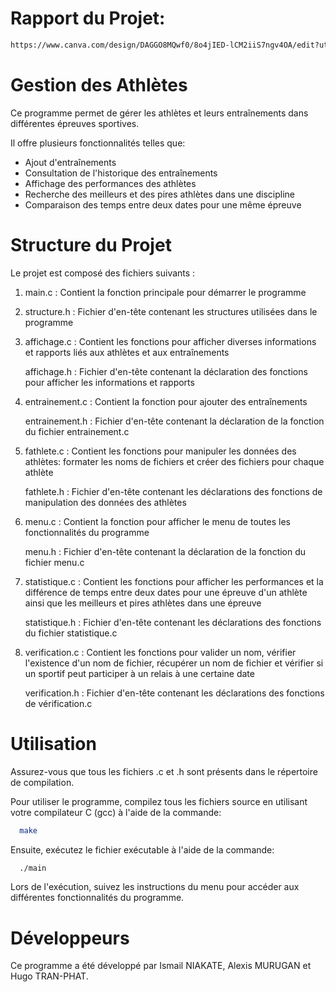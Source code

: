 # Rapport du Projet: 
```bash
https://www.canva.com/design/DAGGO8MQwf0/8o4jIED-lCM2iiS7ngv4OA/edit?utm_content=DAGGO8MQwf0&utm_campaign=designshare&utm_medium=link2&utm_source=sharebutton
```

# Gestion des Athlètes

Ce programme permet de gérer les athlètes et leurs entraînements dans différentes épreuves sportives. 

Il offre plusieurs fonctionnalités telles que:
  - Ajout d'entraînements
  - Consultation de l'historique des entraînements
  - Affichage des performances des athlètes
  - Recherche des meilleurs et des pires athlètes dans une discipline
  - Comparaison des temps entre deux dates pour une même épreuve



# Structure du Projet
Le projet est composé des fichiers suivants :

1. main.c : Contient la fonction principale pour démarrer le programme


2. structure.h : Fichier d'en-tête contenant les structures utilisées dans le programme


3. affichage.c : Contient les fonctions pour afficher diverses informations et rapports liés aux athlètes et aux entraînements

   affichage.h : Fichier d'en-tête contenant la déclaration des fonctions pour afficher les informations et rapports


5. entrainement.c : Contient la fonction pour ajouter des entraînements
   
   entrainement.h : Fichier d'en-tête contenant la déclaration de la fonction du fichier entrainement.c


7. fathlete.c : Contient les fonctions pour manipuler les données des athlètes: formater les noms de fichiers et créer des fichiers pour chaque athlète
   
   fathlete.h : Fichier d'en-tête contenant les déclarations des fonctions de manipulation des données des athlètes


9. menu.c : Contient la fonction pour afficher le menu de toutes les fonctionnalités du programme
    
   menu.h : Fichier d'en-tête contenant la déclaration de la fonction du fichier menu.c


11. statistique.c : Contient les fonctions pour afficher les performances et la différence de temps entre deux dates pour une épreuve d'un athlète ainsi que les meilleurs et pires athlètes dans une épreuve
    
    statistique.h : Fichier d'en-tête contenant les déclarations des fonctions du fichier statistique.c


13. verification.c : Contient les fonctions pour valider un nom, vérifier l'existence d'un nom de fichier, récupérer un nom de fichier et vérifier si un sportif peut participer à un relais à une certaine date
    
    verification.h : Fichier d'en-tête contenant les déclarations des fonctions de vérification.c



# Utilisation
Assurez-vous que tous les fichiers .c et .h sont présents dans le répertoire de compilation.

Pour utiliser le programme, compilez tous les fichiers source en utilisant votre compilateur C (gcc) à l'aide de la commande:

```bash
  make
```
Ensuite, exécutez le fichier exécutable à l'aide de la commande:
```bash
  ./main
```

Lors de l'exécution, suivez les instructions du menu pour accéder aux différentes fonctionnalités du programme.



# Développeurs
Ce programme a été développé par Ismail NIAKATE, Alexis MURUGAN et Hugo TRAN-PHAT.

